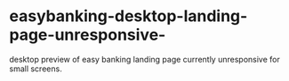 # easybanking-desktop-landing-page-unresponsive-
desktop preview of easy banking landing page currently unresponsive for  small screens.
